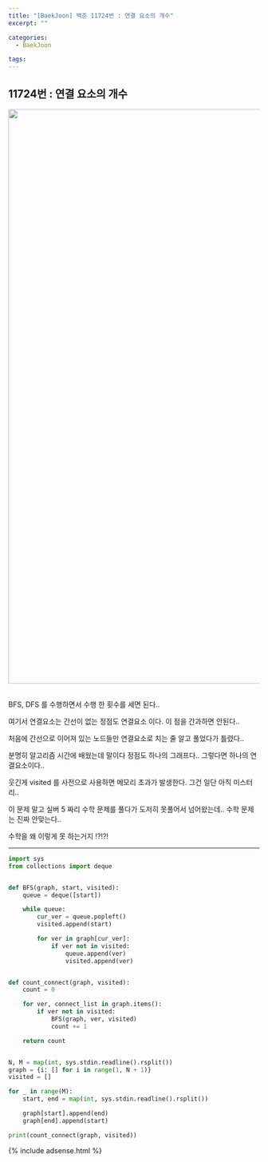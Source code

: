```yaml
---
title: "[BaekJoon] 백준 11724번 : 연결 요소의 개수"
excerpt: ""

categories:
  - BaekJoon

tags:
---
```


## 11724번 : 연결 요소의 개수

<center><img width="1151" alt="Connect" src="https://user-images.githubusercontent.com/54533309/93217263-c7151900-f7a3-11ea-8d14-6971df54bdef.png">
</center>




<br>

BFS, DFS 를 수행하면서 수행 한 횟수를 세면 된다..

여기서 연결요소는 간선이 없는 정점도 연결요소 이다. 이 점을 간과하면 안된다..

처음에 간선으로 이어져 있는 노드들만 연결요소로 치는 줄 알고 풀었다가 틀렸다..

분명히 알고리즘 시간에 배웠는데 말이다 정점도 하나의 그래프다.. 그렇다면 하나의 연결요소이다..

웃긴게 visited 를 사전으로 사용하면 메모리 초과가 발생한다. 그건 일단 아직 미스터리..

이 문제 말고 실버 5 짜리 수학 문제를 풀다가 도저히 못풀어서 넘어왔는데.. 수학 문제는 진짜 안맞는다..

수학을 왜 이렇게 못 하는거지 !?!?!

---

```python
import sys
from collections import deque


def BFS(graph, start, visited):
	queue = deque([start])

	while queue:
		cur_ver = queue.popleft()
		visited.append(start)

		for ver in graph[cur_ver]:
			if ver not in visited:
				queue.append(ver)
				visited.append(ver)


def count_connect(graph, visited):
	count = 0

	for ver, connect_list in graph.items():
		if ver not in visited:
			BFS(graph, ver, visited)
			count += 1

	return count


N, M = map(int, sys.stdin.readline().rsplit())
graph = {i: [] for i in range(1, N + 1)}
visited = []

for _ in range(M):
	start, end = map(int, sys.stdin.readline().rsplit())

	graph[start].append(end)
	graph[end].append(start)

print(count_connect(graph, visited))
```

{% include adsense.html %}
